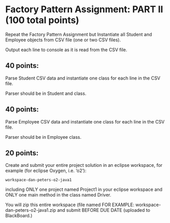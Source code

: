 # Factory Pattern Assignment: PART II (100 total points)

Repeat the Factory Pattern Assignment but Instantiate all Student and Employee objects from CSV file (one or two CSV files).

Output each line to console as it is read from the CSV file.

## 40 points:

Parse Student CSV data and instantiate one class for each line in the CSV file.

Parser should be in Student and class.

## 40 points:

Parse Employee CSV data and instantiate one class for each line in the CSV file.

Parser should be in Employee class.

## 20 points: 

Create and submit your entire project solution in an eclipse workspace, for example (for eclipse Oxygen, i.e. ‘o2’):

```
workspace-dan-peters-o2-java1
```

including ONLY one project named Project1 in your eclipse workspace and ONLY one main method in the class named Driver.

You will zip this entire workspace (file named FOR EXAMPLE: workspace-dan-peters-o2-java1.zip and submit BEFORE DUE DATE (uploaded to BlackBoard.)
